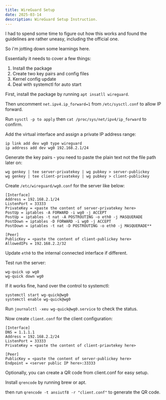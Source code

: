 ```yaml
---
title: WireGuard Setup
date: 2025-03-14
description: WireGuard Setup Instruction.
---
```

I had to spend some time to figure out how this works and found the guidelines are rather uneasy, including the official one.

So i'm jotting down some learnings here.

Essentially it needs to cover a few things:
1. Install the package
2. Create two key pairs and config files
3. Kernel config update
4. Deal with systemctl for auto start

First, install the package by running `apt insatll wireguard`.

Then uncomment `net.ipv4.ip_forward=1` from `/etc/sysctl.conf` to allow IP forward.

Run `sysctl -p to apply` then `cat /proc/sys/net/ipv4/ip_forward` to confirm.

Add the virtual interface and assign a private IP address range:
```
ip link add dev wg0 type wireguard
ip address add dev wg0 192.168.2.1/24
```

Generate the key pairs - you need to paste the plain text not the file path later on:
```
wg genkey | tee server-privatekey | wg pubkey > server-publickey
wg genkey | tee client-privatekey | wg pubkey > client-publickey
```

Create `/etc/wireguard/wg0.conf` for the server like below:
```
[Interface]
Address = 192.168.2.1/24
ListenPort = 33333
PrivateKey = <paste the content of server-privatekey here>
PostUp = iptables -A FORWARD -i wg0 -j ACCEPT
PostUp = iptables -t nat -A POSTROUTING -o eth0 -j MASQUERADE
PostDown = iptables -D FORWARD -i wg0 -j ACCEPT
PostDown = iptables -t nat -D POSTROUTING -o eth0 -j MASQUERADE**

[Peer]
PublicKey = <paste the content of client-publickey here>
AllowedIPs = 192.168.2.2/32
```
Update `eth0` to the internal connected interface if different. 

Test run the server:
```
wg-quick up wg0
wg-quick down wg0
```

If it works fine, hand over the control to systemctl:
```
systemctl start wg-quick@wg0
systemctl enable wg-quick@wg0
```
Run `journalctl -xeu wg-quick@wg0.service` to check the status.

Now create `client.conf` for the client configuration:
```
[Interface]
DNS = 1.1.1.1
Address = 192.168.2.2/24
ListenPort = 33333
PrivateKey = <paste the content of client-priavtekey here>

[Peer]
PublicKey = <paste the content of server-publickey here>
Endpoint = <server public IP here>:33333
```

Optionally, you can create a QR code from client.conf for easy setup.

Install `qrencode` by running brew or apt. 

then run `qrencode -t ansiutf8 -r "client.conf"` to generate the QR code.
